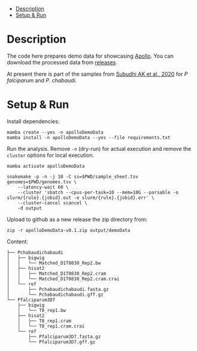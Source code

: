 <!-- vim-markdown-toc GFM -->

* [Description](#description)
* [Setup & Run](#setup--run)

<!-- vim-markdown-toc -->

# Description

The code here prepares demo data for showcasing
[Apollo](https://github.com/GMOD/Apollo3). You can download the processed data
from [releases](https://github.com/glaParaBio/apolloDemoData/releases).

At present there is part of the samples from [Subudhi AK et al.,
2020](https://pubmed.ncbi.nlm.nih.gov/32488076/) for *P falciparum* and *P.
chabaudi*.

# Setup & Run

Install dependencies:

```
mamba create --yes -n apolloDemoData
mamba install -n apolloDemoData --yes --file requirements.txt
```

Run the analysis. Remove `-n` (dry-run) for actual execution and remove the `cluster` options for
local execution.

```
mamba activate apolloDemoData

snakemake -p -n -j 10 -C ss=$PWD/sample_sheet.tsv genomes=$PWD/genomes.tsv \
    --latency-wait 60 \
    --cluster 'sbatch --cpus-per-task=10 --mem=10G --parsable -o slurm/{rule}.{jobid}.out -e slurm/{rule}.{jobid}.err' \
    --cluster-cancel scancel \
    -d output
```

Upload to github as a new release the zip directory from:

```
zip -r apolloDemoData-v0.1.zip output/demoData
```

Content:

```
├── Pchabaudichabaudi
│   ├── bigwig
│   │   └── Matched_D1T0830_Rep2.bw
│   ├── hisat2
│   │   ├── Matched_D1T0830_Rep2.cram
│   │   └── Matched_D1T0830_Rep2.cram.crai
│   └── ref
│       ├── Pchabaudichabaudi.fasta.gz
│       └── Pchabaudichabaudi.gff.gz
└── Pfalciparum3D7
    ├── bigwig
    │   └── T0_rep1.bw
    ├── hisat2
    │   ├── T0_rep1.cram
    │   └── T0_rep1.cram.crai
    └── ref
        ├── Pfalciparum3D7.fasta.gz
        └── Pfalciparum3D7.gff.gz
```
